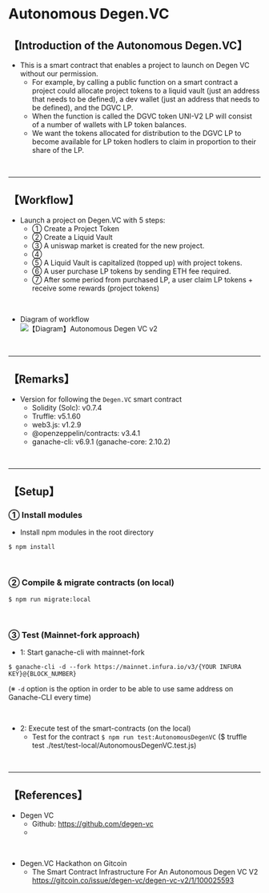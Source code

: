 # Autonomous Degen.VC

## 【Introduction of the Autonomous Degen.VC】
- This is a smart contract that enables a project to launch on Degen VC without our permission. 
  - For example, by calling a public function on a smart contract a project could allocate project tokens to a liquid vault (just an address that needs to be defined), a dev wallet (just an address that needs to be defined), and the DGVC LP.
  - When the function is called the DGVC token UNI-V2 LP will consist of a number of wallets with LP token balances. 
  - We want the tokens allocated for distribution to the DGVC LP to become available for LP token hodlers to claim in proportion to their share of the LP.

&nbsp;

***

## 【Workflow】
- Launch a project on Degen.VC with 5 steps:
  - ① Create a Project Token
  - ② Create a Liquid Vault
  - ③ A uniswap market is created for the new project.
  - ④ 
  - ⑤ A Liquid Vault is capitalized (topped up) with project tokens.
  - ⑥ A user purchase LP tokens by sending ETH fee required.
  - ⑦ After some period from purchased LP, a user claim LP tokens + receive some rewards (project tokens)

<br>

- Diagram of workflow  
![【Diagram】Autonomous Degen VC v2](https://user-images.githubusercontent.com/19357502/118577354-39bc1580-b7c5-11eb-9fb8-94bc503f5891.jpg)

&nbsp;

***

## 【Remarks】
- Version for following the `Degen.VC` smart contract
  - Solidity (Solc): v0.7.4
  - Truffle: v5.1.60
  - web3.js: v1.2.9
  - @openzeppelin/contracts: v3.4.1
  - ganache-cli: v6.9.1 (ganache-core: 2.10.2)


&nbsp;

***

## 【Setup】
### ① Install modules
- Install npm modules in the root directory
```
$ npm install
```

<br>

### ② Compile & migrate contracts (on local)
```
$ npm run migrate:local
```

<br>

### ③ Test (Mainnet-fork approach)
- 1: Start ganache-cli with mainnet-fork
```
$ ganache-cli -d --fork https://mainnet.infura.io/v3/{YOUR INFURA KEY}@{BLOCK_NUMBER}
```
(※ `-d` option is the option in order to be able to use same address on Ganache-CLI every time)

<br>

- 2: Execute test of the smart-contracts (on the local)
  - Test for the contract
    `$ npm run test:AutonomousDegenVC`
    ($ truffle test ./test/test-local/AutonomousDegenVC.test.js)

<br>

***

## 【References】
- Degen VC
  - Github: https://github.com/degen-vc
  - 

<br>

- Degen.VC Hackathon on Gitcoin
  - The Smart Contract Infrastructure For An Autonomous Degen VC V2  
    https://gitcoin.co/issue/degen-vc/degen-vc-v2/1/100025593

